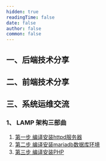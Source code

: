 ```yaml
---
hidden: true
readingTime: false
date: false
author: false
common: false
---
```




## 一、后端技术分享

## 二、前端技术分享

## 三、系统运维交流

### 1、 LAMP 架构三部曲

1. [ 第一步 编译安装httpd服务器 ](./linux-lamp/first.md)
2. [ 第二步 编译安装mariadb数据库环境](./linux-lamp/second.md)
3. [ 第三步 编译安装PHP ](./linux-lamp/third.md)
